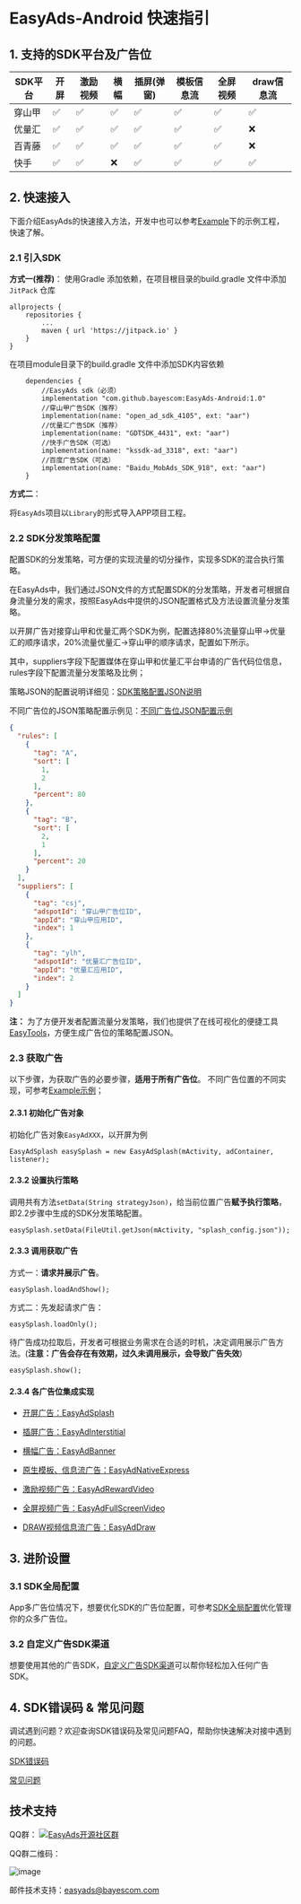 # EasyAds-Android 快速指引

## 1. 支持的SDK平台及广告位

| SDK平台 | 开屏 | 激励视频 | 横幅 | 插屏(弹窗) | 模板信息流 | 全屏视频 | draw信息流 |
|-------|---|---|---|---|---|---|---| 
| 穿山甲   | ✅ | ✅ | ✅ | ✅ | ✅ | ✅ | ✅ |
| 优量汇   | ✅ | ✅ | ✅ | ✅ | ✅ | ✅ | ❌ |
| 百青藤   | ✅ | ✅ | ✅ | ✅ | ✅ | ✅ | ❌ |
| 快手    | ✅ | ✅ | ❌ | ✅ | ✅ | ✅ | ✅ |
 

## 2. 快速接入

下面介绍EasyAds的快速接入方法，开发中也可以参考[Example](https://github.com/bayescom/EasyAds-Android/tree/main/example)下的示例工程，快速了解。

### 2.1 引入SDK

**方式一(推荐)**：
使用Gradle 添加依赖，在项目根目录的build.gradle 文件中添加 `JitPack` 仓库

```
allprojects {
    repositories {
        ...
        maven { url 'https://jitpack.io' }
    }
}
```
在项目module目录下的build.gradle 文件中添加SDK内容依赖

```
    dependencies {
        //EasyAds sdk（必须）
        implementation "com.github.bayescom:EasyAds-Android:1.0"
        //穿山甲广告SDK（推荐）
        implementation(name: "open_ad_sdk_4105", ext: "aar")
        //优量汇广告SDK（推荐）
        implementation(name: "GDTSDK_4431", ext: "aar")
        //快手广告SDK（可选）
        implementation(name: "kssdk-ad_3318", ext: "aar")
        //百度广告SDK（可选）
        implementation(name: "Baidu_MobAds_SDK_918", ext: "aar")
    }
```

**方式二**：

将`EasyAds`项目以`Library`的形式导入APP项目工程。


### 2.2 SDK分发策略配置

配置SDK的分发策略，可方便的实现流量的切分操作，实现多SDK的混合执行策略。

在EasyAds中，我们通过JSON文件的方式配置SDK的分发策略，开发者可根据自身流量分发的需求，按照EasyAds中提供的JSON配置格式及方法设置流量分发策略。

以开屏广告对接穿山甲和优量汇两个SDK为例，配置选择80%流量穿山甲->优量汇的顺序请求，20%流量优量汇->穿山甲的顺序请求，配置如下所示。

其中，suppliers字段下配置媒体在穿山甲和优量汇平台申请的广告代码位信息，rules字段下配置流量分发策略及比例；

策略JSON的配置说明详细见：[SDK策略配置JSON说明](https://github.com/bayescom/EasyAds-Android/wiki/2.-SDK%E5%88%86%E5%8F%91%E7%AD%96%E7%95%A5%E9%85%8D%E7%BD%AEJSON)

不同广告位的JSON策略配置示例见：[不同广告位JSON配置示例](https://github.com/bayescom/EasyAds-Android/tree/main/example/src/main/assets)

```json
{
  "rules": [
    {
      "tag": "A",
      "sort": [
        1,
        2
      ],
      "percent": 80
    },
    {
      "tag": "B",
      "sort": [
        2,
        1
      ],
      "percent": 20
    }
  ],
  "suppliers": [
    {
      "tag": "csj",
      "adspotId": "穿山甲广告位ID",
      "appId": "穿山甲应用ID",
      "index": 1
    },
    {
      "tag": "ylh",
      "adspotId": "优量汇广告位ID",
      "appId": "优量汇应用ID",
      "index": 2
    }
  ]
}
```

**注：**
为了方便开发者配置流量分发策略，我们也提供了在线可视化的便捷工具[EasyTools](http://easyads.bayescom.cn/)，方便生成广告位的策略配置JSON。


### 2.3 获取广告

以下步骤，为获取广告的必要步骤，**适用于所有广告位**。 不同广告位置的不同实现，可参考[Example示例](https://github.com/bayescom/EasyAds-Android/tree/main/example/src/main/java/com/easyads/demo)；

####  2.3.1 初始化广告对象

初始化广告对象`EasyAdXXX`，以开屏为例

```
EasyAdSplash easySplash = new EasyAdSplash(mActivity, adContainer, listener);
```

####  2.3.2 设置执行策略

调用共有方法`setData(String strategyJson)`，给当前位置广告**赋予执行策略**，即2.2步骤中生成的SDK分发策略配置。

```
easySplash.setData(FileUtil.getJson(mActivity, "splash_config.json"));
```

#### 2.3.3 调用获取广告

方式一：**请求并展示广告**。

```
easySplash.loadAndShow();
```

方式二：先发起请求广告：

```
easySplash.loadOnly();
```

待广告成功拉取后，开发者可根据业务需求在合适的时机，决定调用展示广告方法。(**注意：广告会存在有效期，过久未调用展示，会导致广告失效**)

```
easySplash.show();
```

#### 2.3.4 各广告位集成实现

* [开屏广告：EasyAdSplash](https://github.com/bayescom/EasyAds-Android/wiki/3.1-%E5%BC%80%E5%B1%8F%E5%B9%BF%E5%91%8A)

* [插屏广告：EasyAdInterstitial](https://github.com/bayescom/EasyAds-Android/wiki/3.2-%E6%8F%92%E5%B1%8F%28%E5%BC%B9%E7%AA%97%29%E5%B9%BF%E5%91%8A)

* [横幅广告：EasyAdBanner](https://github.com/bayescom/EasyAds-Android/wiki/3.3-%E6%A8%AA%E5%B9%85%E5%B9%BF%E5%91%8A)

* [原生模板、信息流广告：EasyAdNativeExpress](https://github.com/bayescom/EasyAds-Android/wiki/3.4-%E5%8E%9F%E7%94%9F%E6%A8%A1%E6%9D%BF%E3%80%81%E4%BF%A1%E6%81%AF%E6%B5%81%E5%B9%BF%E5%91%8A)

* [激励视频广告：EasyAdRewardVideo](https://github.com/bayescom/EasyAds-Android/wiki/3.5-%E6%BF%80%E5%8A%B1%E8%A7%86%E9%A2%91%E5%B9%BF%E5%91%8A)

* [全屏视频广告：EasyAdFullScreenVideo](https://github.com/bayescom/EasyAds-Android/wiki/3.6-%E5%85%A8%E5%B1%8F%E8%A7%86%E9%A2%91%E5%B9%BF%E5%91%8A)

* [DRAW视频信息流广告：EasyAdDraw](https://github.com/bayescom/EasyAds-Android/wiki/3.7-DRAW%E8%A7%86%E9%A2%91%E4%BF%A1%E6%81%AF%E6%B5%81%E5%B9%BF%E5%91%8A)

## 3. 进阶设置

### 3.1 SDK全局配置

App多广告位情况下，想要优化SDK的广告位配置，可参考[SDK全局配置](https://github.com/bayescom/EasyAds-Android/wiki/4.-SDK%E5%85%A8%E5%B1%80%E9%85%8D%E7%BD%AE)优化管理你的众多广告位。


### 3.2 自定义广告SDK渠道

想要使用其他的广告SDK，[自定义广告SDK渠道](https://github.com/bayescom/EasyAds-Android/wiki/5.-%E8%87%AA%E5%AE%9A%E4%B9%89%E5%B9%BF%E5%91%8ASDK%E6%B8%A0%E9%81%93)可以帮你轻松加入任何广告SDK。


## 4. SDK错误码 & 常见问题 

调试遇到问题？欢迎查询SDK错误码及常见问题FAQ，帮助你快速解决对接中遇到的问题。

[SDK错误码](https://github.com/bayescom/EasyAds-Android/wiki/6.1-SDK%E9%94%99%E8%AF%AF%E7%A0%81)

[常见问题](https://github.com/bayescom/EasyAds-Android/wiki/6.2-%E5%B8%B8%E8%A7%81%E9%97%AE%E9%A2%98)


## 技术支持

QQ群：
<a target="_blank" href="https://qm.qq.com/cgi-bin/qm/qr?k=E_IUfzy5PqOteuekOryWlfjZL6AQZuCE&jump_from=webapi"><img border="0" src="https://pub.idqqimg.com/wpa/images/group.png" alt="EasyAds开源社区群" title="EasyAds开源社区群"></a>

QQ群二维码：

![image](https://e.gitee.com/bayescom/repos/bayescom/EasyAds/blob/main/image/easyads_qq.png)

邮件技术支持：<easyads@bayescom.com>